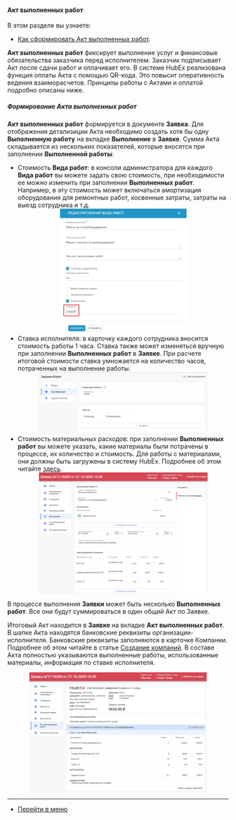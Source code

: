 #### Акт выполненных работ
В этом разделе вы узнаете:
<html>
<meta charset="utf-8">
<title>Быстрый переход внутри документа</title>
<ul>
    <li><a href="#act">Как сформировать Акт выполненных работ</a>.</li>
   <!-- <li><a href="#payment">Отправка Счета на оплату заказчику и оплата Акта.</a></li> -->

</ul>
</html>

<p><strong>Акт выполненных работ</strong> фиксирует выполнение услуг и финансовые обязательства заказчика перед исполнителем. Заказчик
    подписывает Акт после сдачи работ и оплачивает его. В системе HubEx реализована функция оплаты Акта с помощью
    QR-кода. Это повысит оперативность ведения взаиморасчетов. Принципы работы с Актами и оплатой подробно описаны
    ниже.</p>

<h5 id="act">Формирование Акта выполненных работ</h5>
<p><strong>Акт выполненных работ</strong> формируется в документе <strong>Заявка</strong>. Для отображения детализиции Акта необходимо создать хотя бы
    одну <strong>Выполненную работу</strong> на вкладке <strong>Выполнение</strong> в <strong>Заявке</strong>. Сумма Акта складывается из нескольких показателей, которые
    вносятся при заполнении <strong>Выполненной работы</strong>:</p>
<ul>
    <li>Стоимость <strong>Вида работ</strong>: в консоли администратора для каждого <strong>Вида работ</strong> вы можете задать свою стоимость, при
        необходимости ее можно изменить при заполнении <strong>Выполненных работ</strong>. Например, в эту
        стоимость может включаться амортизация оборудования для ремонтных работ, косвенные затраты, затраты на выезд
        сотрудника и т.д.
    </li>
    <div>
        <img style="margin: 0 auto; display: block; max-width: 60%;"
             src="/attachments/images/FAQ/USER/ActOFAcceptance/WorkRate.jpg"/>
    </div>
    <li>Ставка исполнителя: в карточку каждого сотрудника вносится стоимость работы 1 часа. Ставка также может
        изменяться вручную при заполнении <strong>Выполненных работ</strong> в <strong>Заявке</strong>. При расчете итоговой стоимости ставка умножается
        на количество часов, потраченных на выполнение работы.
    </li>
    <div>
        <img style="margin: 0 auto; display: block; max-width: 80%;"
             src="/attachments/images/FAQ/USER/ActOFAcceptance/EngineerRate.jpg"/>
    </div>
    <li>Стоимость материальных расходов: при заполнении <strong>Выполненных работ</strong> вы можете указать, какие материалы были
        потрачены в процессе, их количество и стоимость. Для работы с материалами, они должны быть загружены в систему
        HubEx. Подробнее об этом читайте <a href="https://wiki.hubex.ru/docs/FAQ/RU/user/Materials.html">здесь</a>.
    </li>
    <div>
        <img style="margin: 0 auto; display: block; max-width: 80%;"
             src="/attachments/images/FAQ/USER/ActOFAcceptance/Works.jpg"/>
    </div>
</ul>

<p>В процессе выполнения <strong>Заявки</strong> может быть несколько <strong>Выполненных работ</strong>. Все они будут суммироваться в один общий Акт по
    Заявке.</p>
<p>Итоговый Акт находится в <strong>Заявке</strong> на вкладке <strong>Акт выполненных работ</strong>. В шапке Акта находятся банковские реквизиты
    организации-исполнителя. Банковские реквизиты заполняются в карточке Компании. Подробнее об этом читайте в статье <a
            href="https://wiki.hubex.ru/docs/FAQ/RU/user/CreatingCompany.html">Создание компаний</a>.
    В составе Акта полностью указываются выполненные работы, использованные материалы, информация по ставке исполнителя.
</p>

<div>
    <img style="margin: 0 auto; display: block; max-width: 80%;"
         src="/attachments/images/FAQ/USER/ActOFAcceptance/Act.jpg"/>
</div>

<!--<h5 id="payment">Счет на оплату заказчику и оплата Акта</h5>
ДОБАВИТЬ КОГДА ПОЯВЯТСЯ ОБНОВЛЕНИЯ!!!!!!!!!!!!!!-->
____
- [Перейти в меню](http://wiki.hubex.ru)

